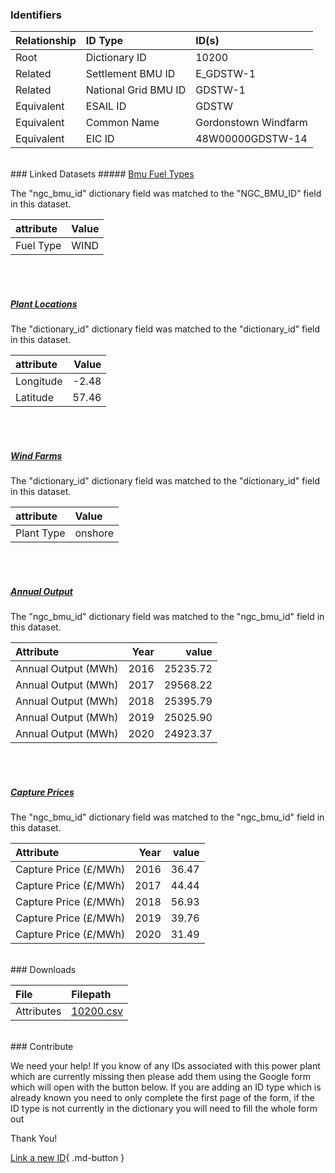### Identifiers

| Relationship   | ID Type              | ID(s)                |
|:---------------|:---------------------|:---------------------|
| Root           | Dictionary ID        | 10200                |
| Related        | Settlement BMU ID    | E_GDSTW-1            |
| Related        | National Grid BMU ID | GDSTW-1              |
| Equivalent     | ESAIL ID             | GDSTW                |
| Equivalent     | Common Name          | Gordonstown Windfarm |
| Equivalent     | EIC ID               | 48W00000GDSTW-14     |

<br>
### Linked Datasets
##### <a href="https://osuked.github.io/Power-Station-Dictionary/datasets/bmu-fuel-types">Bmu Fuel Types</a>



The "ngc_bmu_id" dictionary field was matched to the "NGC_BMU_ID" field in this dataset.

| attribute   | Value   |
|:------------|:--------|
| Fuel Type   | WIND    |

<br><br>
##### <a href="https://osuked.github.io/Power-Station-Dictionary/datasets/plant-locations">Plant Locations</a>



The "dictionary_id" dictionary field was matched to the "dictionary_id" field in this dataset.

| attribute   |   Value |
|:------------|--------:|
| Longitude   |   -2.48 |
| Latitude    |   57.46 |

<br><br>
##### <a href="https://osuked.github.io/Power-Station-Dictionary/datasets/wind-farms">Wind Farms</a>



The "dictionary_id" dictionary field was matched to the "dictionary_id" field in this dataset.

| attribute   | Value   |
|:------------|:--------|
| Plant Type  | onshore |

<br><br>
##### <a href="https://osuked.github.io/Power-Station-Dictionary/datasets/annual-output">Annual Output</a>



The "ngc_bmu_id" dictionary field was matched to the "ngc_bmu_id" field in this dataset.

| Attribute           |   Year |    value |
|:--------------------|-------:|---------:|
| Annual Output (MWh) |   2016 | 25235.72 |
| Annual Output (MWh) |   2017 | 29568.22 |
| Annual Output (MWh) |   2018 | 25395.79 |
| Annual Output (MWh) |   2019 | 25025.90 |
| Annual Output (MWh) |   2020 | 24923.37 |

<br><br>
##### <a href="https://osuked.github.io/Power-Station-Dictionary/datasets/capture-prices">Capture Prices</a>



The "ngc_bmu_id" dictionary field was matched to the "ngc_bmu_id" field in this dataset.

| Attribute             |   Year |   value |
|:----------------------|-------:|--------:|
| Capture Price (£/MWh) |   2016 |   36.47 |
| Capture Price (£/MWh) |   2017 |   44.44 |
| Capture Price (£/MWh) |   2018 |   56.93 |
| Capture Price (£/MWh) |   2019 |   39.76 |
| Capture Price (£/MWh) |   2020 |   31.49 |


<br>
### Downloads


| File       | Filepath                                                                              |
|:-----------|:--------------------------------------------------------------------------------------|
| Attributes | [10200.csv](https://osuked.github.io/Power-Station-Dictionary/object_attrs/10200.csv) |


<br>
### Contribute

We need your help! If you know of any IDs associated with this power plant which are currently missing then please add them using the Google form which will open with the button below. If you are adding an ID type which is already known you need to only complete the first page of the form, if the ID type is not currently in the dictionary you will need to fill the whole form out

Thank You!

[Link a new ID](https://docs.google.com/forms/d/e/1FAIpQLSc5jRsQ7NgiLLXbwo9PUdwTQyuqbRwThltG56-o6NVSe7E_nw/viewform?usp=pp_url&entry.251912331=10200){ .md-button }